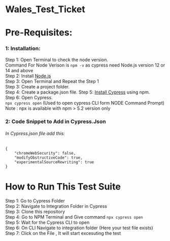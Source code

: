 # Wales_Test_Ticket
# Pre-Requisites: 

### 1: Installation: 
Step 1: Open Terminal to check the node version.  
        Command For Node Verison is `npm -v` as cypress need Node.js version 12 or 14 and above  
Step 2: Install [Node.js](https://nodejs.org/en/download/)  
Step 3: Open Terminal and Repeat the Step 1   
Step 3: Create a project folder.     
Step 4: Create a package.json file.
Step 5: [Install Cypress](https://docs.cypress.io/guides/getting-started/installing-cypress) using npm.   
Step 6: Open Cypress.  
        `npx cypress open` (Used to open cypress CLI form NODE Command Prompt)   
        Note : npx is available with npm > 5.2 version only  

### 2: Code Snippet to Add in Cypress.Json  

###### In Cypress.json file add this: 
````
{
    "chromeWebSecurity": false,
    "modifyObstructiveCode": true,
    "experimentalSourceRewriting": true
}
````


# How to Run This Test Suite  

  Step 1: Go to Cypress Folder  
  Step 2: Navigate to Integration Folder in Cypress  
  Step 3: Clone this repository  
  Step 4: Go to NPM Terminal and Give command `npx cypress open`  
  Step 5: Wait for the Cypress CLI to open  
  Step 6: On CLI Navigate to integration folder (Here your test file exists)  
  Step 7: Click on the File , It will start excesuting the test  